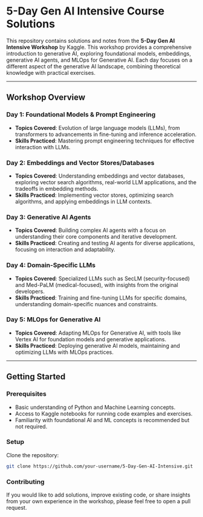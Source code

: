 # 5-Day Gen AI Intensive Course Solutions

This repository contains solutions and notes from the **5-Day Gen AI Intensive Workshop** by Kaggle. This workshop provides a comprehensive introduction to generative AI, exploring foundational models, embeddings, generative AI agents, and MLOps for Generative AI. Each day focuses on a different aspect of the generative AI landscape, combining theoretical knowledge with practical exercises.

---

## Workshop Overview

### Day 1: Foundational Models & Prompt Engineering
- **Topics Covered**: Evolution of large language models (LLMs), from transformers to advancements in fine-tuning and inference acceleration.
- **Skills Practiced**: Mastering prompt engineering techniques for effective interaction with LLMs.

### Day 2: Embeddings and Vector Stores/Databases
- **Topics Covered**: Understanding embeddings and vector databases, exploring vector search algorithms, real-world LLM applications, and the tradeoffs in embedding methods.
- **Skills Practiced**: Implementing vector stores, optimizing search algorithms, and applying embeddings in LLM contexts.

### Day 3: Generative AI Agents
- **Topics Covered**: Building complex AI agents with a focus on understanding their core components and iterative development.
- **Skills Practiced**: Creating and testing AI agents for diverse applications, focusing on interaction and adaptability.

### Day 4: Domain-Specific LLMs
- **Topics Covered**: Specialized LLMs such as SecLM (security-focused) and Med-PaLM (medical-focused), with insights from the original developers.
- **Skills Practiced**: Training and fine-tuning LLMs for specific domains, understanding domain-specific nuances and constraints.

### Day 5: MLOps for Generative AI
- **Topics Covered**: Adapting MLOps for Generative AI, with tools like Vertex AI for foundation models and generative applications.
- **Skills Practiced**: Deploying generative AI models, maintaining and optimizing LLMs with MLOps practices.

---


## Getting Started

### Prerequisites
- Basic understanding of Python and Machine Learning concepts.
- Access to Kaggle notebooks for running code examples and exercises.
- Familiarity with foundational AI and ML concepts is recommended but not required.

### Setup
 Clone the repository:
   ```bash
   git clone https://github.com/your-username/5-Day-Gen-AI-Intensive.git
```

### Contributing
If you would like to add solutions, improve existing code, or share insights from your own experience in the workshop, please feel free to open a pull request.
